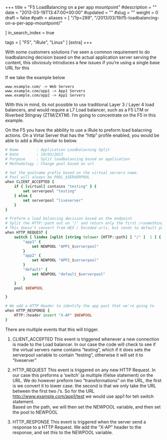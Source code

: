 +++
title = "F5 LoadBalancing on a per app mountpoint"
#description = ""
date = "2013-03-19T13:47:00+00:00"
#updated = ""
#slug = ""
weight = 0
draft = false
#path = 
aliases = [
    "/?p=289",
    "/2013/03/19/f5-loadbalancing-on-a-per-app-mountpoint/"
    
]
in_search_index = true

tags = [
    "F5",
    "iRule",
    "Linux"
]
[extra]
+++


With some customers solutions I’ve seen a common requirement to do loadbalancing decision based on the actual application server serving the content, this obviosuly introduces a few issues if you’re using a single base URL for this

If we take the example below

```
www.example.com/ -> Web Servers
www.example.com/app1 -> App1 Servers
www.example.com/app2 -> App1 Servers
```

With this in mind, its not possible to use traditional Layer 3 / Layer 4 load balancers, and would require a L7 Load balancer, such as a F5 LTM or Riverbed Stingray (ZTM/ZXTM). I’m going to concentrate on the F5 in this example.

On the F5 you have the abbility to use a iRule to preform load balacning actions. On a Virtal Server that has the “http” profile enabled, you would be able to add a iRule similar to below.

```tcl
# Name        : Application Loadbalacning Split
# Date        : 19/03/2013
# Purpose     : Split loadbalancing based on application
# Methodology : Change pool based on url

# Set the poolname prefix based on the virtual servers name.
# Pool will always be POOL_$SERVERPOOL
when CLIENT_ACCEPTED {
    if { [virtual] contains "testing" } {
        set serverpool "testing"
    } else {
        set serverpool "liveserver"
    }
}

# Preform a load balancing decision based on the endpoint
# Split the HTTP::path out on '/' and return only the first /<something>/
# This doesn't convert from HEX / Encoded urls, but sends to default pool
when HTTP_REQUEST {
    switch [ lindex [split [string tolower [HTTP::path] ] "/" ]  1 ] {
        "app1" {
            set NEWPOOL "APP1_$serverpool"
        }
        "app2" {
            set NEWPOOL "APP2_$serverpool"
        }
        "default" {
            set NEWPOOL "default_$serverpool"
        }
    }
    pool $NEWPOOL

}

# We add a HTTP Header to identify the app pool that we're going to
when HTTP_RESPONSE {
    HTTP::header insert "X-AP" $NEWPOOL
}
```

There are multiple events that this will trigger.

1. CLIENT_ACCEPTED
 This event is triggered whenever a new connection is made to the Load balancer. In our case the code will check to see if the virtual servers name contains “testing”, which if it does sets the serverpool variable to contain “testing”, otherwise it will set it to “liveserver”

3. HTTP_REQUEST
 This event is triggered on any new HTTP Request. In our case this preforms a ‘switch’ (a multiple if/else statement) on the URL. We do however preform two “transformations” on the URL, the first is we convert it to lower case. the second is that we only take the URL between the first two /’s. So for the URL http://www.example.com/app1/test we would use app1 for teh switch statement.  
 Based on the path, we will then set the NEWPOOL variable, and then set the pool to NEWPOOL

5. HTTP_RESPONSE
 This event is triggered when the server send a response to a HTTP Request. We add the “X-AP” header to the response, and set this to the NEWPOOL variable.